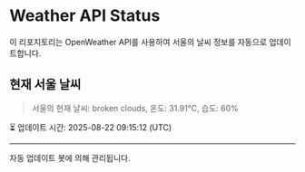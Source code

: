 
# Weather API Status

이 리포지토리는 OpenWeather API를 사용하여 서울의 날씨 정보를 자동으로 업데이트합니다.

## 현재 서울 날씨
> 서울의 현재 날씨: broken clouds, 온도: 31.91°C, 습도: 60%

⏳ 업데이트 시간: 2025-08-22 09:15:12 (UTC)

---
자동 업데이트 봇에 의해 관리됩니다.

